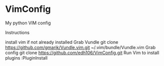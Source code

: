 # VimConfig
My python VIM config

Instructions

install vim if not already installed
Grab Vundle
git clone https://github.com/gmarik/Vundle.vim.git ~/.vim/bundle/Vundle.vim
Grab config
git clone https://github.com/edh106/VimConfig.git
Run Vim to install plugins
:PluginInstall
